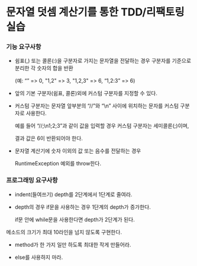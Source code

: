 # 문자열 덧셈 계산기를 통한 TDD/리팩토링 실습

### 기능 요구사항


* 쉼표(,) 또는 콜론(:)을 구분자로 가지는 문자열을 전달하는 경우 구분자를 기준으로 분리한 각 숫자의 합을 반환 

    (예: “” => 0, "1,2" => 3, "1,2,3" => 6, “1,2:3” => 6)


* 앞의 기본 구분자(쉼표, 콜론)외에 커스텀 구분자를 지정할 수 있다.



* 커스텀 구분자는 문자열 앞부분의 “//”와 “\n” 사이에 위치하는 문자를 커스텀 구분자로 사용한다.

    예를 들어 “//;\n1;2;3”과 같이 값을 입력할 경우 커스텀 구분자는 세미콜론(;)이며, 

    결과 값은 6이 반환되어야 한다.


* 문자열 계산기에 숫자 이외의 값 또는 음수를 전달하는 경우 

    RuntimeException 예외를 throw한다.


### 프로그래밍 요구사항


* indent(들여쓰기) depth를 2단계에서 1단계로 줄여라.


* depth의 경우 if문을 사용하는 경우 1단계의 depth가 증가한다.

    if문 안에 while문을 사용한다면 depth가 2단계가 된다.


메소드의 크기가 최대 10라인을 넘지 않도록 구현한다.


* method가 한 가지 일만 하도록 최대한 작게 만들어라.

* else를 사용하지 마라.